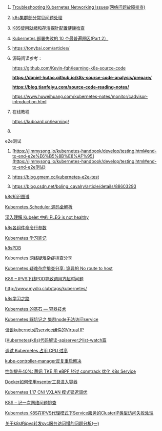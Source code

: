 1. [Troubleshooting Kubernetes Networking Issues(网络问题故障排查)](https://gravitational.com/blog/troubleshooting-kubernetes-networking/)

2. [k8s集群部分常见问题处理](https://www.cnblogs.com/sandshell/p/11752539.html)

3. [K8S使用就绪和存活探针配置健康检查](https://wangbaiyuan.cn/k8s-health-examination-with-ready-survival-probes.html?weixin_user_id=d6oJ3eDuHoGwp1bXt4IeMfilWUcM9I)

4. [Kubernetes 部署失败的 10 个最普遍原因(Part 2）](http://dockone.io/article/2268)

5. https://tonybai.com/articles/

6. 源码阅读参考：

   https://github.com/Kevin-fqh/learning-k8s-source-code

   

   **https://daniel-hutao.github.io/k8s-source-code-analysis/prepare/**

   **https://blog.tianfeiyu.com/source-code-reading-notes/**

   

   https://www.huweihuang.com/kubernetes-notes/monitor/cadvisor-introduction.html

7. 在线教程

   https://kuboard.cn/learning/

8. 


e2e测试

1. [https://jimmysong.io/kubernetes-handbook/develop/testing.html#end-to-end-e2e%E6%B5%8B%E8%AF%95](https://jimmysong.io/kubernetes-handbook/develop/testing.html#end-to-end-e2e测试)

2. https://blog.gmem.cc/kubernetes-e2e-test

3. https://blog.csdn.net/boling_cavalry/article/details/88603293

   

[k8s知识图谱](https://www.processon.com/view/link/5ac64532e4b00dc8a02f05eb#map)

[Kubernetes Scheduler 源码全解析](http://tang.love/2018/07/24/learning-kubernetes-source-code/)

[深入理解 Kubelet 中的 PLEG is not healthy](https://fuckcloudnative.io/posts/understanding-the-pleg-is-not-healthy/#span-id-inline-toc-6-span-%E5%8F%82%E8%80%83%E8%B5%84%E6%96%99)

[k8s各组件命令行参数](https://kubernetes.io/zh/docs/reference/command-line-tools-reference)

[Kubernetes 学习笔记](https://www.huweihuang.com/kubernetes-notes)

[k8sPDB](https://my.oschina.net/jxcdwangtao/blog/1594348)

[Kubernetes 网络疑难杂症排查分享](https://zhuanlan.zhihu.com/p/77808615)

[Kubernetes 疑难杂症排查分享: 诡异的 No route to host](https://zhuanlan.zhihu.com/p/97619216)

[K8S – IPVS下线POD导致调用方超时问题](https://yuerblog.cc/2019/12/20/k8s-ipvs%E4%B8%8B%E7%BA%BFpod%E5%AF%BC%E8%87%B4%E8%B0%83%E7%94%A8%E6%96%B9%E8%B6%85%E6%97%B6%E9%97%AE%E9%A2%98/)

http://www.mydlq.club/tags/kubernetes/

[k8s学习之路](https://www.cnblogs.com/linuxk/category/1248289.html)

[Kubernetes 的基石 — 容器技术](https://littledriver.net/post/understand-container-technology/)

[Kubernetes 踩坑记之 集群node无法访问service](https://wilhelmguo.cn/blog/post/william/Kubernetes-%E8%B8%A9%E5%9D%91%E8%AE%B0%E4%B9%8B-%E9%9B%86%E7%BE%A4node%E6%97%A0%E6%B3%95%E8%AE%BF%E9%97%AEservice)

[谈谈kubernets的service组件的Virtual IP](https://ieevee.com/tech/2017/01/20/k8s-service.html)

[[Kubernetes(k8s)代码解读-apiserver之list-watch篇](https://www.kubernetes.org.cn/174.html)

[调试 Kubernetes 占用 CPU 过高](https://wilhelmguo.cn/blog/post/william/%E8%B0%83%E8%AF%95-Kubernetes-%E5%8D%A0%E7%94%A8-CPU-%E8%BF%87%E9%AB%98)

[kube-controller-manager反复重启解决](https://blog.csdn.net/qqhappy8/article/details/106222708)

[性能提升40%: 腾讯 TKE 用 eBPF 绕过 conntrack 优化 K8s Service](https://blog.csdn.net/yunxiao6/article/details/106941301)

[Docker如何使用nsenter工具进入容器](https://blog.csdn.net/qq_39629343/article/details/80170164)

[Kubernetes 1.17 CNI VXLAN 模式延迟调优](https://cloud.tencent.com/developer/article/1654336)

[K8S – 记一次网络问题排查](https://yuerblog.cc/2019/03/04/k8s-troubleshoot-network-issues/)

[Kubernetes K8S在IPVS代理模式下Service服务的ClusterIP类型访问失败处理](https://blog.csdn.net/woshizhangliang999/article/details/108478319)

[关于k8s的ipvs转发svc服务访问慢的问题分析(一)](https://blog.csdn.net/comeyes/article/details/106123409)
